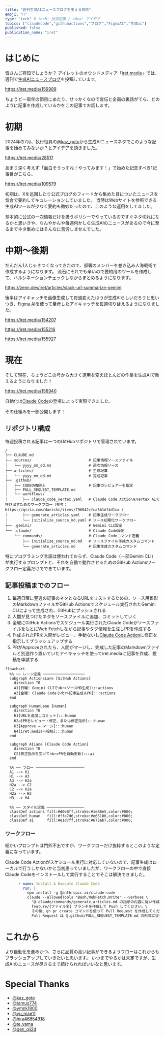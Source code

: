 ```yaml
---
title: "週刊生成AIニュースブログを支える技術"
emoji: "🤖"
type: "tech" # tech: 技術記事 / idea: アイデア
topics: ["claudecode","githubactions","ブログ","FigmaAI","生成ai"]
published: false
publication_name: "iret"
---
```


# はじめに

皆さんご存知でしょうか？
アイレットのオウンドメディア「[iret.media](https://iret.media/)」では、週刊で[生成AIニュースブログ](https://iret.media/tag/dx%e9%96%8b%e7%99%ba%e4%ba%8b%e6%a5%ad%e9%83%a8-presents-%e9%80%b1%e5%88%8a%e7%94%9f%e6%88%90ai%e3%83%8b%e3%83%a5%e3%83%bc%e3%82%b9)を投稿しています。

https://iret.media/159989

ちょうど一周年の節目にあたり、せっかくなので宣伝と企画の裏話がてら、どのように記事を作成しているかをこの記事でお話します。

# 初期
2024年の7月、執行役員の[@kaz_goto](https://x.com/kaz_goto)から生成AIニュースネタでこのような記事を始めてみないか？とアイデアを頂きました。

https://iret.media/28517

あまり深く考えず「面白そうっすね！やってみます！」で始めた記念すべき1記事目がこちら。

https://iret.media/109579

初期は、Xを巡回したり公式ブログのフィードから集めた目についたニュースを気合で要約してキュレーションしていました。
当時はWebサイトを参照できる生成AIツールが少なく要約も微妙だったので、このような運用をしてました。

基本的に公式の一次情報だけを扱うポリシーでやっているのですぐネタ切れになるかと思いきや、なんやかんや毎週何かしら生成AIのニュースがあるので今に至るまでネタ集めにはそんなに苦労しませんでした。

# 中期〜後期
だんだん1人じゃきつくなってきたので、部署のメンバーを巻き込み人海戦術で作成するようになります。
流石にそれでも辛いので要約用のツールを作成して、ハルシネーションチェックしながらまとめるようになります。

https://zenn.dev/iret/articles/slack-url-summarize-gemini

後半はアイキャッチを画像生成して毎週変えたほうが生成AIらしいだろうと思いつき、[Figma AI](https://www.figma.com/ja-jp/ai/?context=localeChange)を使って量産したアイキャッチを毎週切り替えるようになりました。

https://iret.media/154207

https://iret.media/155216

https://iret.media/155927

# 現在
そして現在、ちょうどこの号から大きく運用を変えほとんどの作業を生成AIで賄えるようになりました！

https://iret.media/158940

自動化は[Claude Code](https://docs.anthropic.com/ja/docs/claude-code/overview)の登場によって実現できました。

その仕組みを一部公開します！

## リポジトリ構成
毎週投稿される記事は一つのGitHubリポジトリで管理されています。

```text
/
├── CLAUDE.md
├── sources/                          # 記事情報ソースファイル
│   └── yyyy_mm_dd.md                 # 週次情報ソース
├── articles/                         # 生成記事
│   └── yyyy_mm_dd.md                 # 完成記事
├── .github/
│   ├── CODEOWNERS                    # 記事のレビュアーを指定
│   ├── PULL_REQUEST_TEMPLATE.md
│   └── workflows/
│       ├── claude_code_vertex.yaml   # Claude Code ActionをVertex AIで呼び出すためのワークフロー（参考： https://qiita.com/danishi/items/796042cfca5b1df4d1ca ）
│       ├── generate_articles.yaml    # 記事生成ワークフロー
│       └── initialize_source_md.yaml # ソース初期化ワークフロー
├── .gemini/                          # Gemini CLI設定
└── .claude/                          # Claude Code設定
    └── commands/                     # Claude Codeコマンド定義
        ├── initialize_source_md.md   # ソースファイル作成カスタムコマンド
        └── generate_articles.md      # 記事生成カスタムコマンド
```

特にプログラミング言語は使われておらず、Claude Code（一部Gemini CLI）が実行するプロンプトと、それを自動で動作させるためのGitHub Actionsワークフロー定義だけでできています。

## 記事投稿までのフロー

1. 毎週日曜に翌週の記事のネタとなるURLをリストするための、ソース用雛形のMarkdownファイルがGitHub Actionsでスケジュール実行されたGemini CLIによって生成され、GitHubにプッシュされる
1. 人間が見つけたネタをソースファイルに追加、コミットしていく
1. 金曜にGitHub Actionsでスケジュール実行されたClaude CodeがソースファイルをもとにWeb Fetchしながら記事やタグ情報を生成しPRを作成する
1. 作成されたPRを人間がレビュー、手動ないし[Claude Code Action](https://github.com/anthropics/claude-code-action)に修正を指示してブラッシュアップする
1. PRがApproveされたら、人間がマージし、完成した記事のMarkdownファイルと別途作り置いていたアイキャッチを使ってiret.mediaに記事を作成、投稿を申請する

```mermaid
flowchart
  %% ── レーン定義 ───────────────────
  subgraph ActionsLane [GitHub Actions]
    direction TB
    A1[日曜: Gemini CLIで<br>ソースMD生成]:::actions
    A3[金曜: Claude Codeで<br>記事生成＆PR]:::actions
  end

  subgraph HumanLane [Human]
    direction TB
    H1[URLを追加しコミット]:::human
    H2a[PRをレビュー・修正、または修正指示]:::human
    H3[Approve → マージ]:::human
    H4[iret.mediaへ投稿]:::human
  end

  subgraph AILane [Claude Code Action]
    direction TB
    C2[修正指示を受けて<br>PRを自動更新]:::ai
  end

  %% ── フロー ──────────────────────
  A1 --> H1
  H1 --> A3
  A3 --> H2a
  H2a --> C2
  C2 --> H2a
  H2a --> H3
  H3 --> H4

  %% ── スタイル定義 ─────────────────
  classDef actions fill:#d0e8ff,stroke:#1e88e5,color:#000;
  classDef human   fill:#ffe7d6,stroke:#e65100,color:#000;
  classDef ai      fill:#e1d7ff,stroke:#673ab7,color:#000;
```

### ワークフロー
細かいプロンプトは門外不出ですが、ワークフローだけ抜粋するとこのような定義になっています。

Claude Code Actionがスケジュール実行に対応していないので、記事生成はローカルで行うしかないかと当初思っていましたが、ワークフローの中で直接Claude Codeをインストールして実行することでそこは解決できました。

```yaml:generate_articles.yaml
      - name: Install & Execute Claude Code
        run: |
          npm install -g @anthropic-ai/claude-code
          claude --allowedTools "Bash,WebFetch,Write" --verbose \
            "@.claude/commands/generate_articles.md の指示の内容に従い作成したファイルを \
            feature/{ファイル名} ブランチを作成して Push してください。\
            その後、gh pr create コマンドを使って Pull Request を作成してください。 \
            Pull Request は @.github/PULL_REQUEST_TEMPLATE.md の形式に従ってください。"
```

# これから
より自動化を進めかつ、さらに品質の高い記事ができるようフローはこれからもブラッシュアップしていきたいと思います。
いつまでやるかは未定ですが、生成AIのニュースが尽きるまで続けられればいいなと思います。

# Special Thanks
* [@kaz_goto](https://x.com/kaz_goto)
* [@tamuo774](https://x.com/tamuo774)
* [@ymnk1800](https://x.com/ymnk1800)
* [@yu_mae11](https://x.com/yu_mae11)
* [@hira46854918](https://x.com/hira46854918)
* [@te_yama](https://qiita.com/te_yama)
* [@gen_qij2d](https://x.com/gen_qij2d)

